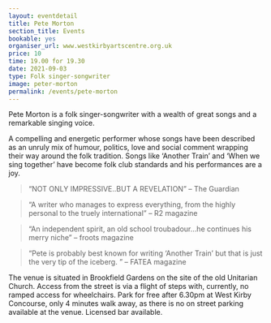 ```yaml
---
layout: eventdetail
title: Pete Morton
section_title: Events
bookable: yes
organiser_url: www.westkirbyartscentre.org.uk
price: 10
time: 19.00 for 19.30
date: 2021-09-03
type: Folk singer-songwriter
image: peter-morton
permalink: /events/pete-morton
---
```


Pete Morton is a folk singer-songwriter with a wealth of great songs and a remarkable singing voice.

A compelling and energetic performer whose songs have been described as an unruly mix of humour, politics, love and social comment wrapping their way around the folk tradition. Songs like ‘Another Train’ and ‘When we sing together’ have become folk club standards and his performances are a joy.

> “NOT ONLY IMPRESSIVE..BUT A REVELATION” – The Guardian

> “A writer who manages to express everything, from the highly personal to the truely international” – R2 magazine

> “An independent spirit, an old school troubadour…he continues his merry niche” – froots magazine

> “Pete is probably best known for writing ‘Another Train’ but that is just the very tip of the iceberg. ” – FATEA magazine

The venue is situated in Brookfield Gardens on the site of the old Unitarian Church. Access from the street is via a flight of steps with, currently, no ramped access for wheelchairs. Park for free after 6.30pm at West Kirby Concourse, only 4 minutes walk away, as there is no on street parking available at the venue.  Licensed bar available.
